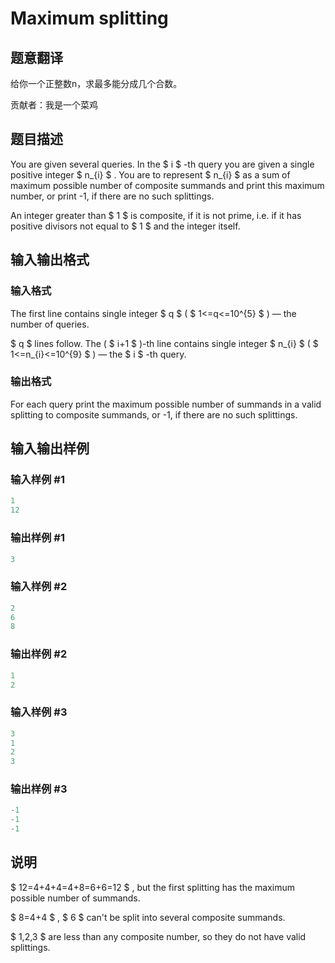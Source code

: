 # Maximum splitting

## 题意翻译

给你一个正整数n，求最多能分成几个合数。

贡献者：我是一个菜鸡

## 题目描述

You are given several queries. In the $ i $ -th query you are given a single positive integer $ n_{i} $ . You are to represent $ n_{i} $ as a sum of maximum possible number of composite summands and print this maximum number, or print -1, if there are no such splittings.

An integer greater than $ 1 $ is composite, if it is not prime, i.e. if it has positive divisors not equal to $ 1 $ and the integer itself.

## 输入输出格式

### 输入格式

The first line contains single integer $ q $ ( $ 1<=q<=10^{5} $ ) — the number of queries.

$ q $ lines follow. The ( $ i+1 $ )-th line contains single integer $ n_{i} $ ( $ 1<=n_{i}<=10^{9} $ ) — the $ i $ -th query.

### 输出格式

For each query print the maximum possible number of summands in a valid splitting to composite summands, or -1, if there are no such splittings.

## 输入输出样例

### 输入样例 #1

```cpp
1
12

```
### 输出样例 #1

```cpp
3

```
### 输入样例 #2

```cpp
2
6
8

```
### 输出样例 #2

```cpp
1
2

```
### 输入样例 #3

```cpp
3
1
2
3

```
### 输出样例 #3

```cpp
-1
-1
-1

```
## 说明

 $ 12=4+4+4=4+8=6+6=12 $ , but the first splitting has the maximum possible number of summands.

$ 8=4+4 $ , $ 6 $ can't be split into several composite summands.

$ 1,2,3 $ are less than any composite number, so they do not have valid splittings.

